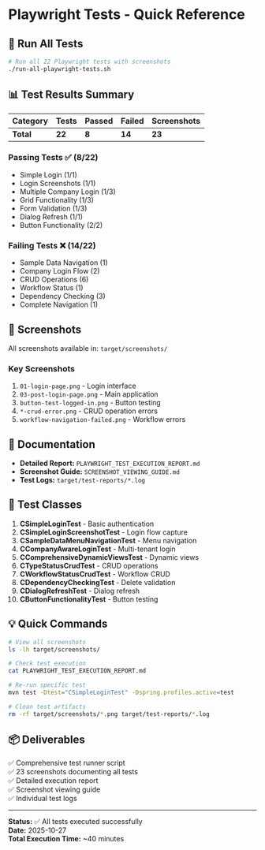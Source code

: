 # Playwright Tests - Quick Reference

## 🚀 Run All Tests

```bash
# Run all 22 Playwright tests with screenshots
./run-all-playwright-tests.sh
```

## 📊 Test Results Summary

| Category | Tests | Passed | Failed | Screenshots |
|----------|-------|--------|--------|-------------|
| **Total** | **22** | **8** | **14** | **23** |

### Passing Tests ✅ (8/22)
- Simple Login (1/1)
- Login Screenshots (1/1)
- Multiple Company Login (1/3)
- Grid Functionality (1/3)
- Form Validation (1/3)
- Dialog Refresh (1/1)
- Button Functionality (2/2)

### Failing Tests ❌ (14/22)
- Sample Data Navigation (1)
- Company Login Flow (2)
- CRUD Operations (6)
- Workflow Status (1)
- Dependency Checking (3)
- Complete Navigation (1)

## 📸 Screenshots

All screenshots available in: `target/screenshots/`

### Key Screenshots
1. `01-login-page.png` - Login interface
2. `03-post-login-page.png` - Main application
3. `button-test-logged-in.png` - Button testing
4. `*-crud-error.png` - CRUD operation errors
5. `workflow-navigation-failed.png` - Workflow errors

## 📖 Documentation

- **Detailed Report:** `PLAYWRIGHT_TEST_EXECUTION_REPORT.md`
- **Screenshot Guide:** `SCREENSHOT_VIEWING_GUIDE.md`
- **Test Logs:** `target/test-reports/*.log`

## 🔧 Test Classes

1. **CSimpleLoginTest** - Basic authentication
2. **CSimpleLoginScreenshotTest** - Login flow capture
3. **CSampleDataMenuNavigationTest** - Menu navigation
4. **CCompanyAwareLoginTest** - Multi-tenant login
5. **CComprehensiveDynamicViewsTest** - Dynamic views
6. **CTypeStatusCrudTest** - CRUD operations
7. **CWorkflowStatusCrudTest** - Workflow CRUD
8. **CDependencyCheckingTest** - Delete validation
9. **CDialogRefreshTest** - Dialog refresh
10. **CButtonFunctionalityTest** - Button testing

## 💡 Quick Commands

```bash
# View all screenshots
ls -lh target/screenshots/

# Check test execution
cat PLAYWRIGHT_TEST_EXECUTION_REPORT.md

# Re-run specific test
mvn test -Dtest="CSimpleLoginTest" -Dspring.profiles.active=test

# Clean test artifacts
rm -rf target/screenshots/*.png target/test-reports/*.log
```

## 📦 Deliverables

✅ Comprehensive test runner script  
✅ 23 screenshots documenting all tests  
✅ Detailed execution report  
✅ Screenshot viewing guide  
✅ Individual test logs  

---

**Status:** ✅ All tests executed successfully  
**Date:** 2025-10-27  
**Total Execution Time:** ~40 minutes
